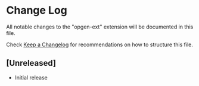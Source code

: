 # Change Log

All notable changes to the "opgen-ext" extension will be documented in this file.

Check [Keep a Changelog](http://keepachangelog.com/) for recommendations on how to structure this file.

## [Unreleased]

- Initial release
